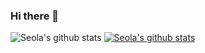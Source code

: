 ### Hi there 👋

<!--
**seola1ne/seola1ne** is a ✨ _special_ ✨ repository because its `README.md` (this file) appears on your GitHub profile.

Here are some ideas to get you started:

- 🔭 I’m currently working on ...
- 🌱 I’m currently learning ...
- 👯 I’m looking to collaborate on ...
- 🤔 I’m looking for help with ...
- 💬 Ask me about ...
- 📫 How to reach me: ...
- 😄 Pronouns: ...
- ⚡ Fun fact: ...
-->

![Seola's github stats](https://github-readme-stats.vercel.app/api?username=seola1ne&show_icons=true)
[![Seola's github stats](https://github-readme-stats.vercel.app/api/top-langs/?username=seola1ne&show_icons=true&hide_border=true&title_color=004386&icon_color=004386&layout=compact)](https://github.com/seola1ne)

